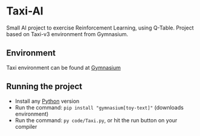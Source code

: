 # Taxi-AI

Small AI project to exercise Reinforcement Learning, using Q-Table. Project based on Taxi-v3 environment from Gymnasium. 

## Environment

Taxi environment can be found at [Gymnasium](https://gymnasium.farama.org/environments/toy_text/taxi/)

## Running the project

- Install any [Python](https://www.python.org/downloads/) version
- Run the command: `pip install "gymnasium[toy-text]"` (downloads environment)
- Run the command: `py code/Taxi.py`, or hit the run button on your compiler

